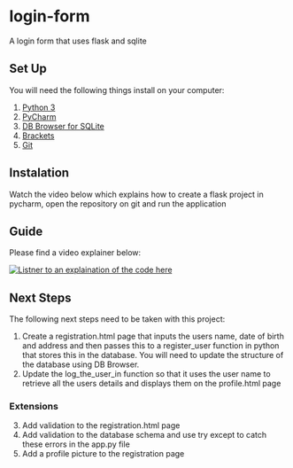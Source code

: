 # login-form
A login form that uses flask and sqlite
## Set Up
You will need the following things install on your computer:
1. [Python 3](https://www.python.org/downloads/release/python-370/)
2. [PyCharm](https://www.jetbrains.com/pycharm/download/#section=windows)
3. [DB Browser for SQLite](https://sqlitebrowser.org/)
4. [Brackets](http://brackets.io/)
5. [Git](https://git-scm.com/)

## Instalation
Watch the video below which explains how to create a flask project in pycharm, open the repository on git and run the application

## Guide
Please find a video explainer below:

[![Listner to an explaination of the code here](https://img.youtube.com/vi/cvPnRmOs9io/0.jpg)](https://www.youtube.com/watch?v=cvPnRmOs9io)
## Next Steps
The following next steps need to be taken with this project:
1.  Create a registration.html page that inputs the users name, date of birth and address and then passes this to a register_user function in python that stores this in the database.  You will need to update the structure of the database using DB Browser.
2.  Update the log_the_user_in function so that it uses the user name to retrieve all the users details and displays them on the profile.html page
### Extensions
3.  Add validation to the registration.html page
4.  Add validation to the database schema and use try except to catch these errors in the app.py file
5.  Add a profile picture to the registration page


